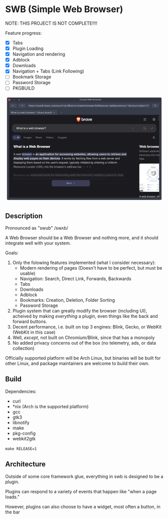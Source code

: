 # SWB (Simple Web Browser)

NOTE: THIS PROJECT IS NOT COMPLETE!!!!

Feature progress:

- [x] Tabs
- [x] Plugin Loading
- [x] Navigation and rendering
- [x] Adblock
- [x] Downloads
- [x] Navigation + Tabs (Link Following)
- [ ] Bookmark Storage
- [ ] Password Storage
- [ ] PKGBUILD

![screenshot](./img/screenshot-2025_06_09.png)

## Description

Pronounced as "swub" /swʌb/

A Web Browser should be a Web Browser and nothing more, and it should integrate well with your system.

Goals:

1. Only the folowing features implemented (what I consider necessary):
   - Modern rendering of pages (Doesn't have to be perfect, but must be usable)
   - Navigation: Search, Direct Link, Forwards, Backwards
   - Tabs
   - Downloads
   - Adblock
   - Bookmarks: Creation, Deletion, Folder Sorting
   - Password Storage
2. Plugin system that can greatly modify the browser (including UI), acheived by making *everything* a plugin, even things like the back and forward buttons.
3. Decent performance, i.e. built on top 3 engines: Blink, Gecko, or WebKit (WebKit in this case)
4. Well, *except*, not built on Chromium/Blink, since that has a monopoly
5. No added privacy concerns out of the box (no telemetry, ads, or data collection)

Officially supported platform will be Arch Linux, but binaries will be built for other Linux, and package maintainers are welcome to build their own.

## Build

Dependencies:

- curl
- \*nix (Arch is the supported platform)
- gcc
- gtk3
- libnotify
- make
- pkg-config
- webkit2gtk

`make RELEASE=1`

## Architecture

Outside of some core framework glue, everything in swb is designed to be a plugin.

Plugins can respond to a variety of events that happen like "when a page loads."

However, plugins can also choose to have a widget, most often a button, in the bar
